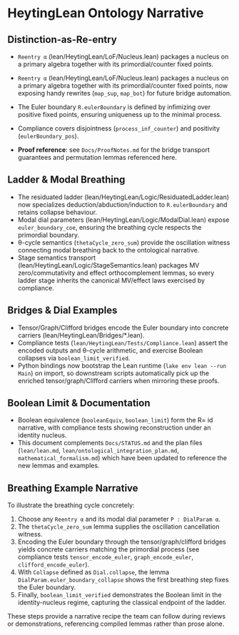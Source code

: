 # HeytingLean Ontology Narrative

## Distinction-as-Re-entry

- `Reentry α` (lean/HeytingLean/LoF/Nucleus.lean) packages a nucleus on a primary algebra together with its primordial/counter fixed points.
- `Reentry α` (lean/HeytingLean/LoF/Nucleus.lean) packages a nucleus on a primary algebra together with its primordial/counter fixed points, now exposing handy rewrites (`map_sup`, `map_bot`) for future bridge automation.
- The Euler boundary `R.eulerBoundary` is defined by infimizing over positive fixed points, ensuring uniqueness up to the minimal process.
- Compliance covers disjointness (`process_inf_counter`) and positivity (`eulerBoundary_pos`).

- **Proof reference**: see `Docs/ProofNotes.md` for the bridge transport guarantees and permutation lemmas referenced here.
## Ladder & Modal Breathing

- The residuated ladder (lean/HeytingLean/Logic/ResiduatedLadder.lean) now specializes deduction/abduction/induction to `R.eulerBoundary` and retains collapse behaviour.
- Modal dial parameters (lean/HeytingLean/Logic/ModalDial.lean) expose `euler_boundary_coe`, ensuring the breathing cycle respects the primordial boundary.
- θ-cycle semantics (`thetaCycle_zero_sum`) provide the oscillation witness connecting modal breathing back to the ontological narrative.
- Stage semantics transport (lean/HeytingLean/Logic/StageSemantics.lean) packages MV zero/commutativity and effect orthocomplement lemmas, so every ladder stage inherits the canonical MV/effect laws exercised by compliance.

## Bridges & Dial Examples

- Tensor/Graph/Clifford bridges encode the Euler boundary into concrete carriers (lean/HeytingLean/Bridges/*.lean).
- Compliance tests (`lean/HeytingLean/Tests/Compliance.lean`) assert the encoded outputs and θ-cycle arithmetic, and exercise Boolean collapses via `boolean_limit_verified`.
- Python bindings now bootstrap the Lean runtime (`lake env lean --run Main`) on import, so downstream scripts automatically pick up the enriched tensor/graph/Clifford carriers when mirroring these proofs.

## Boolean Limit & Documentation

- Boolean equivalence (`booleanEquiv`, `boolean_limit`) form the R= id narrative, with compliance tests showing reconstruction under an identity nucleus.
- This document complements `Docs/STATUS.md` and the plan files (`lean/lean.md`, `lean/ontological_integration_plan.md`, `mathematical_formalism.md`) which have been updated to reference the new lemmas and examples.


## Breathing Example Narrative

To illustrate the breathing cycle concretely:

1. Choose any `Reentry α` and its modal dial parameter `P : DialParam α`.
2. The `thetaCycle_zero_sum` lemma supplies the oscillation cancellation witness.
3. Encoding the Euler boundary through the tensor/graph/clifford bridges yields concrete carriers matching the primordial process (see compliance tests `tensor_encode_euler`, `graph_encode_euler`, `clifford_encode_euler`).
4. With `Collapse` defined as `Dial.collapse`, the lemma `DialParam.euler_boundary_collapse` shows the first breathing step fixes the Euler boundary.
5. Finally, `boolean_limit_verified` demonstrates the Boolean limit in the identity-nucleus regime, capturing the classical endpoint of the ladder.

These steps provide a narrative recipe the team can follow during reviews or demonstrations, referencing compiled lemmas rather than prose alone.


